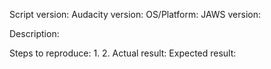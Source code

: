 Script version:
Audacity version:
OS/Platform:
JAWS version:

Description:

Steps to reproduce:
1.
2.
Actual result:
Expected result:
